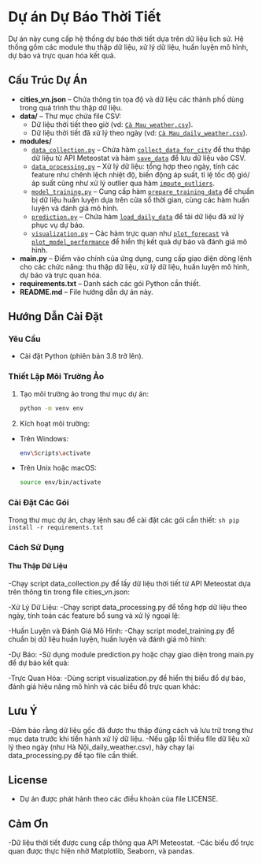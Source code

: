 # Dự án Dự Báo Thời Tiết

Dự án này cung cấp hệ thống dự báo thời tiết dựa trên dữ liệu lịch sử. Hệ thống gồm các module thu thập dữ liệu, xử lý dữ liệu, huấn luyện mô hình, dự báo và trực quan hóa kết quả.

## Cấu Trúc Dự Án

- **cities_vn.json** – Chứa thông tin tọa độ và dữ liệu các thành phố dùng trong quá trình thu thập dữ liệu.
- **data/** – Thư mục chứa file CSV:
  - Dữ liệu thời tiết theo giờ (vd: [`Cà Mau_weather.csv`](data/Cà%20Mau_weather.csv)).
  - Dữ liệu thời tiết đã xử lý theo ngày (vd: [`Cà Mau_daily_weather.csv`](data/Cà%20Mau_daily_weather.csv)).
- **modules/**
  - [`data_collection.py`](modules/data_collection.py) – Chứa hàm [`collect_data_for_city`](modules/data_collection.py#L45) để thu thập dữ liệu từ API Meteostat và hàm [`save_data`](modules/data_collection.py#L36) để lưu dữ liệu vào CSV.
  - [`data_processing.py`](modules/data_processing.py) – Xử lý dữ liệu: tổng hợp theo ngày, tính các feature như chênh lệch nhiệt độ, biến động áp suất, tỉ lệ tốc độ gió/áp suất cũng như xử lý outlier qua hàm [`impute_outliers`](modules/data_processing.py#L3).
  - [`model_training.py`](modules/model_training.py) – Cung cấp hàm [`prepare_training_data`](modules/model_training.py#L9) để chuẩn bị dữ liệu huấn luyện dựa trên cửa sổ thời gian, cùng các hàm huấn luyện và đánh giá mô hình.
  - [`prediction.py`](modules/prediction.py) – Chứa hàm [`load_daily_data`](modules/prediction.py#L5) để tải dữ liệu đã xử lý phục vụ dự báo.
  - [`visualization.py`](modules/visualization.py) – Các hàm trực quan như [`plot_forecast`](modules/visualization.py#L7) và [`plot_model_performance`](modules/visualization.py#L41) để hiển thị kết quả dự báo và đánh giá mô hình.
- **main.py** – Điểm vào chính của ứng dụng, cung cấp giao diện dòng lệnh cho các chức năng: thu thập dữ liệu, xử lý dữ liệu, huấn luyện mô hình, dự báo và trực quan hóa.
- **requirements.txt** – Danh sách các gói Python cần thiết.
- **README.md** – File hướng dẫn dự án này.

## Hướng Dẫn Cài Đặt

### Yêu Cầu

- Cài đặt Python (phiên bản 3.8 trở lên).

### Thiết Lập Môi Trường Ảo

1. Tạo môi trường ảo trong thư mục dự án:

   ```sh
   python -m venv env
   ```

2. Kích hoạt môi trường:

- Trên Windows:

    ```sh
    env\Scripts\activate
    ```

- Trên Unix hoặc macOS:

    ```sh
    source env/bin/activate
    ```

### Cài Đặt Các Gói

Trong thư mục dự án, chạy lệnh sau để cài đặt các gói cần thiết:
    ```sh
    pip install -r requirements.txt
    ```

### Cách Sử Dụng

#### Thu Thập Dữ Liệu

-Chạy script data_collection.py để lấy dữ liệu thời tiết từ API Meteostat dựa trên thông tin trong file cities_vn.json:

-Xử Lý Dữ Liệu:
-Chạy script data_processing.py để tổng hợp dữ liệu theo ngày, tính toán các feature bổ sung và xử lý ngoại lệ:

-Huấn Luyện và Đánh Giá Mô Hình:
-Chạy script model_training.py để chuẩn bị dữ liệu huấn luyện, huấn luyện và đánh giá mô hình:

-Dự Báo:
-Sử dụng module prediction.py hoặc chạy giao diện trong main.py để dự báo kết quả:

-Trực Quan Hóa:
-Dùng script visualization.py để hiển thị biểu đồ dự báo, đánh giá hiệu năng mô hình và các biểu đồ trực quan khác:

## Lưu Ý

-Đảm bảo rằng dữ liệu gốc đã được thu thập đúng cách và lưu trữ trong thư mục data trước khi tiến hành xử lý dữ liệu.
-Nếu gặp lỗi thiếu file dữ liệu xử lý theo ngày (như Hà Nội_daily_weather.csv), hãy chạy lại data_processing.py để tạo file cần thiết.

## License

- Dự án được phát hành theo các điều khoản của file LICENSE.

## Cảm Ơn

-Dữ liệu thời tiết được cung cấp thông qua API Meteostat.
-Các biểu đồ trực quan được thực hiện nhờ Matplotlib, Seaborn, và pandas.
